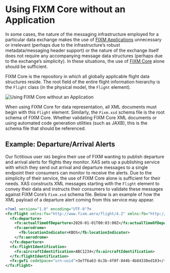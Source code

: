 # Using FIXM Core without an Application

In some cases, the nature of the messaging infrastructure employed for a
particular data exchange makes the use of [FIXM Applications](general-guidance/applications.md) unnecessary or irrelevant (perhaps due to the infrastructure’s robust metadata/messaging header support) or the nature of the exchange itself does not require any accompanying message data structures (perhaps due to the exchange’s simplicity). In these situations, the use of [FIXM Core](general-guidance/fixm-core.md) alone should be sufficient.

FIXM Core is the repository in which all globally applicable flight data
structures reside. The root field of the entire flight information
hierarchy is the `Flight` class (in the physical model, the `Flight`
element).

![Using FIXM Core without an Application](.//media/other-using-fixm-fixm-core-without-an-application-library-01.PNG "Using FIXM Core without an Application")

When using FIXM Core for data representation, all XML documents must
begin with this `Flight` element. Similarly, the `Fixm.xsd` schema file is
the root schema of FIXM Core. Whether validating FIXM Core XML documents
or using automated code generation utilities (such as JAXB), this is the
schema file that should be referenced.

## Example: Departure/Arrival Alerts

Our fictitious user `XAS` begins their use of FIXM wanting to publish
departure and arrival alerts for flights they monitor. XAS sets up a
publishing service with which they send out arrival and departure
messages to a single endpoint their consumers can monitor to receive the
alerts. Due to the simplicity of their service, the use of FIXM Core
alone is sufficient for their needs. XAS constructs XML messages
starting with the `Flight` element to convey their data and instructs
their consumers to validate these messages against FIXM Core’s `Fixm.xsd`
schema file. Below is an example of how the XML payload of a departure
alert coming from this service may appear.

``` xml
<?xml version="1.0" encoding="UTF-8"?>
<fx:Flight xmlns:fx="http://www.fixm.aero/flight/4.2" xmlns:fb="http://www.fixm.aero/base/4.2">
  <fx:departure>
    <fx:actualTimeOfDeparture>2020-01-01T00:03:00Z</fx:actualTimeOfDeparture>
    <fx:aerodrome>
      <fb:locationIndicator>KBOS</fb:locationIndicator>
    </fx:aerodrome>
  </fx:departure>
  <fx:flightIdentification>
    <fx:aircraftIdentification>ABC1234</fx:aircraftIdentification>
  </fx:flightIdentification>
  <fx:gufi codeSpace="urn:uuid">3e7f6a63-6c3b-4f0f-844b-4b84338ed103</fx:gufi>
</fx:Flight>
```
